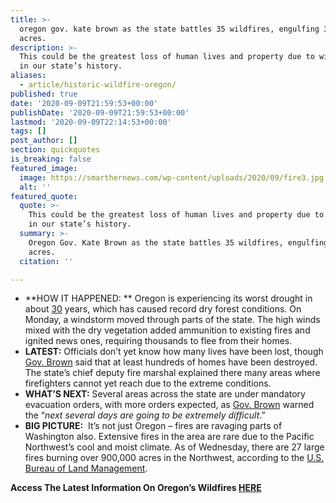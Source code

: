 ```yaml
---
title: >-
  oregon gov. kate brown as the state battles 35 wildfires, engulfing 300,000+
  acres.
description: >-
  This could be the greatest loss of human lives and property due to wildfires
  in our state’s history.
aliases:
  - article/historic-wildfire-oregon/
published: true
date: '2020-09-09T21:59:53+00:00'
publishDate: '2020-09-09T21:59:53+00:00'
lastmod: '2020-09-09T22:14:53+00:00'
tags: []
post_author: []
section: quickquotes
is_breaking: false
featured_image:
  image: https://smarthernews.com/wp-content/uploads/2020/09/fire3.jpg
  alt: ''
featured_quote:
  quote: >-
    This could be the greatest loss of human lives and property due to wildfires
    in our state’s history.
  summary: >-
    Oregon Gov. Kate Brown as the state battles 35 wildfires, engulfing 300,000+
    acres.
  citation: ''

---
```

*   **HOW IT HAPPENED: ** Oregon is experiencing its worst drought in about [30](\"https://www.facebook.com/oregongovernor/posts/2681994935392373\") years, which has caused record dry forest conditions. On Monday, a windstorm moved through parts of the state. The high winds mixed with the dry vegetation added ammunition to existing fires and ignited news ones, requiring thousands to flee from their homes.
*   **LATEST:** Officials don’t yet know how many lives have been lost, though [Gov. Brown](\"https://www.youtube.com/watch?v=S9OUT6QNK9k&ab_channel=OregonPublicHealthDivision\") said that at least hundreds of homes have been destroyed. The state’s chief deputy fire marshal explained there many areas where firefighters cannot yet reach due to the extreme conditions.
*   **WHAT’S NEXT:** Several areas across the state are under mandatory evacuation orders, with more orders expected, as [Gov. Brown](\"https://apnews.com/9002178ddd7d935c75f6ff666d044d16\") warned the “_next several days are going to be extremely difficult_.”
*   **BIG PICTURE:**  It’s not just Oregon – fires are ravaging parts of Washington also. Extensive fires in the area are rare due to the Pacific Northwest’s cool and moist climate. As of Wednesday, there are 27 large fires burning over 900,000 acres in the Northwest, according to the [U.S. Bureau of Land Management](\"https://twitter.com/BLMOregon/status/1303725828157521920\").

**Access The Latest Information On Oregon’s Wildfires [HERE](\"https://wildfire.oregon.gov/\")**